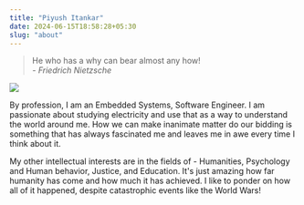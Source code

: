 ```yaml
---
title: "Piyush Itankar"
date: 2024-06-15T18:58:28+05:30
slug: "about"
---
```

> He who has a why can bear almost any how!\
> _\- Friedrich Nietzsche_

![](img/me/pi.jpeg)

By profession, I am an Embedded Systems, Software Engineer. I am passionate about studying electricity and use that as a way to understand the world around me. How we can make inanimate matter do our bidding is something that has always fascinated me and leaves me in awe every time I think about it.

My other intellectual interests are in the fields of - Humanities, Psychology and Human behavior, Justice, and Education. It's just amazing how far humanity has come and how much it has achieved. I like to ponder on how all of it happened, despite catastrophic events like the World Wars!


